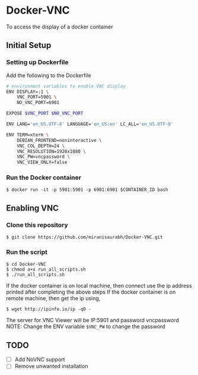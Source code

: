 # Docker-VNC

To access the display of a docker container

## Initial Setup

### Setting up Dockerfile

Add the following to the Dockerfile

```bash
# environment variables to enable VNC display
ENV DISPLAY=:1 \
    VNC_PORT=5901 \
    NO_VNC_PORT=6901

EXPOSE $VNC_PORT $NO_VNC_PORT

ENV LANG='en_US.UTF-8' LANGUAGE='en_US:en' LC_ALL='en_US.UTF-8'

ENV TERM=xterm \
    DEBIAN_FRONTEND=noninteractive \
    VNC_COL_DEPTH=24 \
    VNC_RESOLUTION=1920x1080 \
    VNC_PW=vncpassword \
    VNC_VIEW_ONLY=false
```

### Run the Docker container

```
$ docker run -it -p 5901:5901 -p 6901:6901 $CONTAINER_ID bash
```
## Enabling VNC

### Clone this repository

```
$ git clone https://github.com/miranisaurabh/Docker-VNC.git
```

### Run the script

```
$ cd Docker-VNC
$ chmod a+x run_all_scripts.sh
$ ./run_all_scripts.sh
```
If the docker container is on local machine, then connect use the ip address printed after completing the above steps
If the docker container is on remote machine, then get the ip using,
```
$ wget http://ipinfo.io/ip -qO -
```
The server for VNC Viewer will be IP:5901 and password vncpassword
NOTE: Change the ENV variable `$VNC_PW` to change the password

## TODO

- [ ] Add NoVNC support
- [ ] Remove unwanted installation
